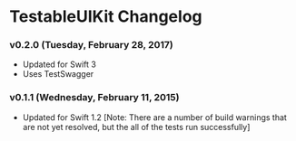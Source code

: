 TestableUIKit Changelog
=======================

### v0.2.0 (Tuesday, February 28, 2017)
 - Updated for Swift 3
 - Uses TestSwagger

### v0.1.1 (Wednesday, February 11, 2015)
 - Updated for Swift 1.2 [Note: There are a number of build warnings that are not yet resolved, but the all of the tests run successfully]

